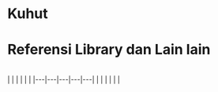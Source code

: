 # Kuhut

<h1> Referensi Library dan Lain lain </h1><br>
|   |   |   |   |   |
|---|---|---|---|---|
|   |   |   |   |   |
